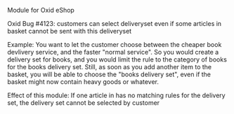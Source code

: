 Module for Oxid eShop

Oxid Bug #4123: 
customers can select deliveryset even if some articles in basket cannot be sent with this deliveryset

Example:
You want to let the customer choose between the cheaper book devlivery service, and the faster "normal service". So you would create a delivery set for books, and you would limit the rule to the category of books for the books delivery set. Still, as soon as you add another item to the basket, you will be able to choose the "books delivery set", even if the basket might now contain heavy goods or whatever.

Effect of this module:
If one article in has no matching rules for the delivery set, the delivery set cannot be selected by customer